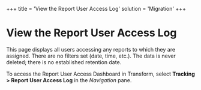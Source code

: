 +++
title = 'View the Report User Access Log'
solution = 'Migration'
+++

# View the Report User Access Log

This page displays all users accessing any reports to which they are
assigned. There are no filters set (date, time, etc.). The data is never
deleted; there is no established retention date.

To access the Report User Access Dashboard in Transform, select
**Tracking \> Report User Access Log** in the *Navigation* pane.
